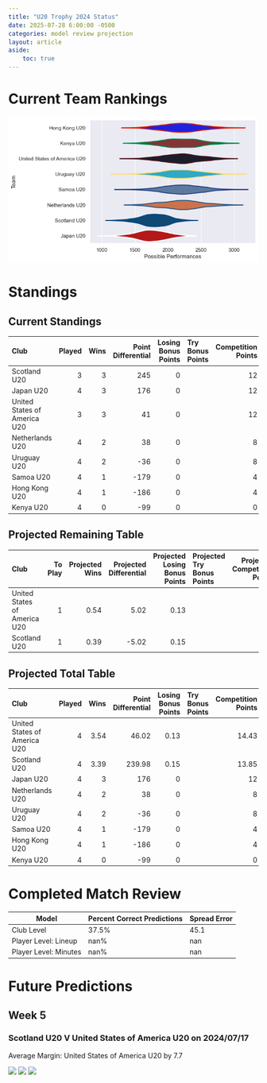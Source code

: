 ```yaml
---  
title: "U20 Trophy 2024 Status"  
date: 2025-07-28 6:00:00 -0500  
categories: model review projection  
layout: article  
aside:  
    toc: true  
---
```

# Current Team Rankings


![Club Rankings](plots/rankings_U20_Trophy_2024.png)
# Standings

## Current Standings


| Club                         |   Played |   Wins |   Point Differential |   Losing Bonus Points | Try Bonus Points   |   Competition Points |
|:-----------------------------|---------:|-------:|---------------------:|----------------------:|:-------------------|---------------------:|
| Scotland U20                 |        3 |      3 |                  245 |                     0 |                    |                   12 |
| Japan U20                    |        4 |      3 |                  176 |                     0 |                    |                   12 |
| United States of America U20 |        3 |      3 |                   41 |                     0 |                    |                   12 |
| Netherlands U20              |        4 |      2 |                   38 |                     0 |                    |                    8 |
| Uruguay U20                  |        4 |      2 |                  -36 |                     0 |                    |                    8 |
| Samoa U20                    |        4 |      1 |                 -179 |                     0 |                    |                    4 |
| Hong Kong U20                |        4 |      1 |                 -186 |                     0 |                    |                    4 |
| Kenya U20                    |        4 |      0 |                  -99 |                     0 |                    |                    0 |



## Projected Remaining Table


| Club                         |   To Play |   Projected Wins |   Projected Differential |   Projected Losing Bonus Points | Projected Try Bonus Points   |   Projected Competition Points |
|:-----------------------------|----------:|-----------------:|-------------------------:|--------------------------------:|:-----------------------------|-------------------------------:|
| United States of America U20 |         1 |             0.54 |                     5.02 |                            0.13 |                              |                           2.43 |
| Scotland U20                 |         1 |             0.39 |                    -5.02 |                            0.15 |                              |                           1.85 |



## Projected Total Table


| Club                         |   Played |   Wins |   Point Differential |   Losing Bonus Points | Try Bonus Points   |   Competition Points |
|:-----------------------------|---------:|-------:|---------------------:|----------------------:|:-------------------|---------------------:|
| United States of America U20 |        4 |   3.54 |                46.02 |                  0.13 |                    |                14.43 |
| Scotland U20                 |        4 |   3.39 |               239.98 |                  0.15 |                    |                13.85 |
| Japan U20                    |        4 |   3    |               176    |                  0    |                    |                12    |
| Netherlands U20              |        4 |   2    |                38    |                  0    |                    |                 8    |
| Uruguay U20                  |        4 |   2    |               -36    |                  0    |                    |                 8    |
| Samoa U20                    |        4 |   1    |              -179    |                  0    |                    |                 4    |
| Hong Kong U20                |        4 |   1    |              -186    |                  0    |                    |                 4    |
| Kenya U20                    |        4 |   0    |               -99    |                  0    |                    |                 0    |



# Completed Match Review


| Model | Percent Correct Predictions | Spread Error |
| ------ | ------ | ------ |
| Club Level | 37.5% | 45.1 |
| Player Level: Lineup | nan% | nan |
| Player Level: Minutes | nan% | nan |


# Future Predictions

## Week 5

### Scotland U20 V United States of America U20 on 2024/07/17


Average Margin: United States of America U20 by 7.7

<p float="left">
<img src="plots\2024-07-17-ScotlandU20_V_UnitedStatesofAmericaU20_performances.png" width="32%" />
<img src="plots\2024-07-17-ScotlandU20_V_UnitedStatesofAmericaU20_resultbar.png" width="32%" />
<img src="plots\2024-07-17-ScotlandU20_V_UnitedStatesofAmericaU20_spreads.png" width="32%" />
</p>
